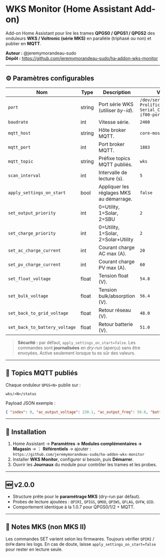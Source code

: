 # WKS Monitor (Home Assistant Add-on)

Add-on Home Assistant pour lire les trames **QPGS0 / QPGS1 / QPGS2** des onduleurs **WKS / Voltronic (série MKS)** en parallèle (triphasé ou non) et publier en **MQTT**.

**Auteur :** @jeremymorandeau-sudo  
**Dépôt :** https://github.com/jeremymorandeau-sudo/ha-addon-wks-monitor

---

## ⚙️ Paramètres configurables

| Nom | Type | Description | Valeur par défaut |
|------|------|-------------|-------------------|
| `port` | string | Port série WKS (utiliser *by-id*). | `/dev/serial/by-id/usb-Prolific_Technology_Inc._USB-Serial_Controller_BWAAc143M08-if00-port0` |
| `baudrate` | int | Vitesse série. | `2400` |
| `mqtt_host` | string | Hôte broker MQTT. | `core-mosquitto` |
| `mqtt_port` | int | Port broker MQTT. | `1883` |
| `mqtt_topic` | string | Préfixe topics MQTT publiés. | `wks` |
| `scan_interval` | int | Intervalle de lecture (s). | `5` |
| `apply_settings_on_start` | bool | Appliquer les réglages MKS au démarrage. | `false` |
| `set_output_priority` | int | 0=Utility, 1=Solar, 2=SBU | `2` |
| `set_charge_priority` | int | 0=Utility, 1=Solar, 2=Solar+Utility | `2` |
| `set_ac_charge_current` | int | Courant charge AC max (A). | `20` |
| `set_pv_charge_current` | int | Courant charge PV max (A). | `60` |
| `set_float_voltage` | float | Tension float (V). | `54.8` |
| `set_bulk_voltage` | float | Tension bulk/absorption (V). | `56.4` |
| `set_back_to_grid_voltage` | float | Retour réseau (V). | `48.0` |
| `set_back_to_battery_voltage` | float | Retour batterie (V). | `51.0` |

> **Sécurité :** par défaut, `apply_settings_on_start=false`. Les commandes sont **journalisées** en *dry-run* (aperçu) sans être envoyées. Active seulement lorsque tu es sûr des valeurs.

---

## 📡 Topics MQTT publiés

Chaque onduleur `QPGS<N>` publie sur :

```
wks/<N>/status
```

Payload JSON exemple :
```json
{ "index": 0, "ac_output_voltage": 230.1, "ac_output_freq": 50.0, "battery_voltage": 53.4, "pv_input_voltage": 98.5, "parallel_role": "Master" }
```

---

## 🚀 Installation

1. Home Assistant → **Paramètres → Modules complémentaires → Magasin** → ⋮ **Référentiels** → ajouter :  
   `https://github.com/jeremymorandeau-sudo/ha-addon-wks-monitor`
2. Installer **WKS Monitor**, configurer si besoin, puis **Démarrer**.
3. Ouvrir les **Journaux** du module pour contrôler les trames et les probes.

---

## 🆕 v2.0.0
- Structure prête pour le **paramétrage MKS** (dry-run par défaut).
- Probes de lecture ajoutées : `QPIRI`, `QPIGS`, `QMOD`, `QPIWS`, `QFLAG`, `QVFW`, `QID`.
- Comportement identique à la 1.0.7 pour QPGS0/1/2 + MQTT.

---

## 🛟 Notes MKS (non MKS II)
Les commandes SET varient selon les firmwares. Toujours vérifier `QPIRI` / `QVFW` dans les logs. En cas de doute, laisse `apply_settings_on_start=false` pour rester en lecture seule.
